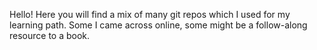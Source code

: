 Hello!
Here you will find a mix of many git repos which I used for my learning path.
Some I came across online, some might be a follow-along resource to a book.